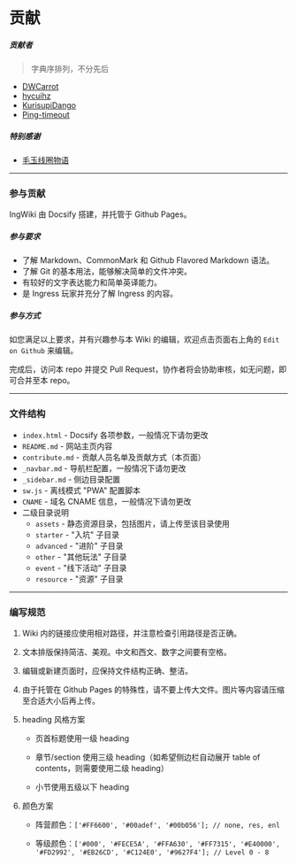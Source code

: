 # 贡献

##### 贡献者

> 字典序排列，不分先后

- [DWCarrot](https://github.com/DWCarrot)
- [hycuihz](https://github.com/hycuihz)
- [KurisupiDango](https://github.com/KurisupiDango)
- [Ping-timeout](https://github.com/Ping-timeout)

##### 特别感谢

- [毛玉线圈物语](https://craft.moe)

------

### 参与贡献

IngWiki 由 Docsify 搭建，并托管于 Github Pages。

##### 参与要求

- 了解 Markdown、CommonMark 和 Github Flavored Markdown 语法。
- 了解 Git 的基本用法，能够解决简单的文件冲突。
- 有较好的文字表达能力和简单英译能力。
- 是 Ingress 玩家并充分了解 Ingress 的内容。

##### 参与方式

如您满足以上要求，并有兴趣参与本 Wiki 的编辑，欢迎点击页面右上角的   `Edit on Github` 来编辑。

完成后，访问本 repo 并提交 Pull Request，协作者将会协助审核，如无问题，即可合并至本 repo。

------

### 文件结构

- `index.html` - Docsify 各项参数，一般情况下请勿更改
- `README.md` - 网站主页内容
- `contribute.md` - 贡献人员名单及贡献方式（本页面）
- `_navbar.md` - 导航栏配置，一般情况下请勿更改
- `_sidebar.md` - 侧边目录配置
- `sw.js` - 离线模式 "PWA" 配置脚本
- `CNAME` - 域名 CNAME 信息，一般情况下请勿更改
- 二级目录说明
  - `assets` - 静态资源目录，包括图片，请上传至该目录使用
  - `starter` - "入坑" 子目录
  - `advanced` - "进阶" 子目录
  - `other` - "其他玩法" 子目录
  - `event` - "线下活动" 子目录
  - `resource` - "资源" 子目录

------

### 编写规范

1. Wiki 内的链接应使用相对路径，并注意检查引用路径是否正确。
2. 文本排版保持简洁、美观。中文和西文、数字之间要有空格。
3. 编辑或新建页面时，应保持文件结构正确、整洁。
4. 由于托管在 Github Pages 的特殊性，请不要上传大文件。图片等内容请压缩至合适大小后再上传。
5. heading 风格方案

   - 页首标题使用一级 heading

   - 章节/section 使用三级 heading（如希望侧边栏自动展开 table of contents，则需要使用二级 heading）

   - 小节使用五级以下 heading

6. 颜色方案

   - 阵营颜色：`['#FF6600', '#00adef', '#00b056']; // none, res, enl `

   - 等级颜色：`['#000', '#FECE5A', '#FFA630', '#FF7315', '#E40000', '#FD2992', '#EB26CD', '#C124E0', '#9627F4']; // Level 0 - 8`
